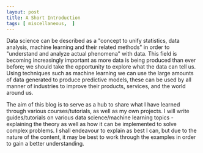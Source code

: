 ```yaml
---
layout: post
title: A Short Introduction
tags: [ miscellaneous,  ]
---
```


Data science can be described as a "concept to unify statistics, data analysis, machine learning and their related methods" in order to "understand and analyze actual phenomena" with data. This field is becoming increasingly important as more data is being produced than ever before; we should take the opportunity to explore what the data can tell us. Using techniques such as machine learning we can use the large amounts of data generated to produce predictive models, these can be used by all manner of industries to improve their products, services, and the world around us.

The aim of this blog is to serve as a hub to share what I have learned through various courses/tutorials, as well as my own projects. I will write guides/tutorials on various data science/machine learning topics - explaining the theory as well as how it can be implemented to solve complex problems. I shall endeavour to explain as best I can, but due to the nature of the content, it may be best to work through the examples in order to gain a better understanding.
